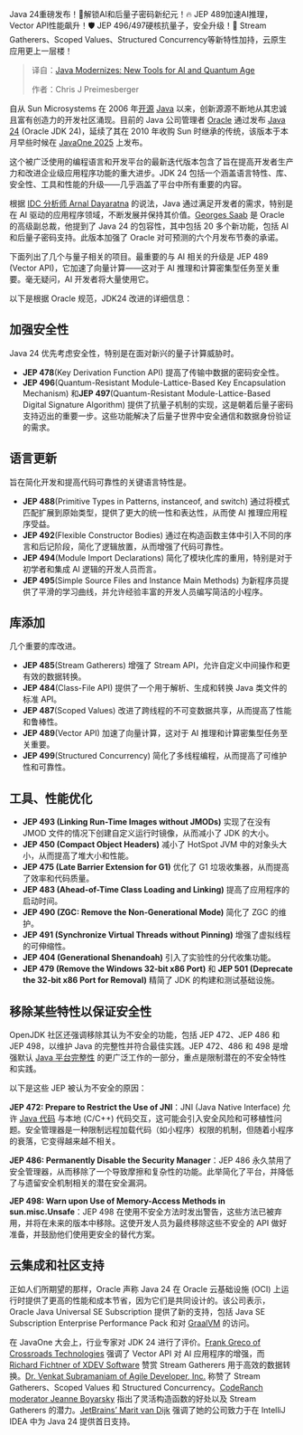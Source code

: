 
<!--
title: Java的现代化：AI和量子时代的新工具
cover: https://cdn.thenewstack.io/media/2025/03/4e2bc7b7-mike-kenneally-zlwdjoktua8-unsplash-1.jpg
summary: Java 24重磅发布！🚀解锁AI和后量子密码新纪元！🔥 JEP 489加速AI推理，Vector API性能飙升！🛡️ JEP 496/497硬核抗量子，安全升级！💪 Stream Gatherers、Scoped Values、Structured Concurrency等新特性加持，云原生应用更上一层楼！
-->

Java 24重磅发布！🚀解锁AI和后量子密码新纪元！🔥 JEP 489加速AI推理，Vector API性能飙升！🛡️ JEP 496/497硬核抗量子，安全升级！💪 Stream Gatherers、Scoped Values、Structured Concurrency等新特性加持，云原生应用更上一层楼！

> 译自：[Java Modernizes: New Tools for AI and Quantum Age](https://thenewstack.io/java-modernizes-new-tools-for-ai-and-quantum-age/)
> 
> 作者：Chris J Preimesberger

自从 Sun Microsystems 在 2006 年[开源](https://thenewstack.io/open-source/) [Java](https://thenewstack.io/introduction-to-java-programming-language/) 以来，创新源源不断地从其忠诚且富有创造力的开发社区涌现。目前的 Java 公司管理者 [Oracle](https://developer.oracle.com/?utm_content=inline+mention) 通过发布 [Java 24](https://thenewstack.io/oracle-ships-java-24-ai-is-so-yesterday-says-vp/) (Oracle JDK 24)，延续了其在 2010 年收购 Sun 时继承的传统，该版本于本月早些时候在 [JavaOne 2025](https://www.oracle.com/javaone/) 上发布。

这个被广泛使用的编程语言和开发平台的最新迭代版本包含了旨在提高开发者生产力和改进企业级应用程序功能的重大进步。JDK 24 包括一个涵盖语言特性、库、安全性、工具和性能的升级——几乎涵盖了平台中所有重要的内容。

根据 [IDC 分析师 Arnal Dayaratna](https://www.linkedin.com/in/cloudcomputingtoday/) 的说法，Java 通过满足开发者的需求，特别是在 AI 驱动的应用程序领域，不断发展并保持其价值。[Georges Saab](https://www.linkedin.com/in/georgessaab/) 是 Oracle 的高级副总裁，他提到了 Java 24 的包容性，其中包括 20 多个新功能，包括 AI 和后量子密码支持。此版本加强了 Oracle 对可预测的六个月发布节奏的承诺。

下面列出了几个与量子相关的项目。最重要的与 AI 相关的升级是 JEP 489 (Vector API)，它加速了向量计算——这对于 AI 推理和计算密集型任务至关重要。毫无疑问，AI 开发者将大量使用它。

以下是根据 Oracle 规范，JDK24 改进的详细信息：

## 加强安全性

Java 24 优先考虑安全性，特别是在面对新兴的量子计算威胁时。

- **JEP 478**(Key Derivation Function API) 提高了传输中数据的密码安全性。
- **JEP 496**(Quantum-Resistant Module-Lattice-Based Key Encapsulation Mechanism) 和**JEP 497**(Quantum-Resistant Module-Lattice-Based Digital Signature Algorithm) 提供了抗量子机制的实现，这是朝着后量子密码支持迈出的重要一步。这些功能解决了后量子世界中安全通信和数据身份验证的需求。

## 语言更新

旨在简化开发和提高代码可靠性的关键语言特性是。

- **JEP 488**(Primitive Types in Patterns, instanceof, and switch) 通过将模式匹配扩展到原始类型，提供了更大的统一性和表达性，从而使 AI 推理应用程序受益。
- **JEP 492**(Flexible Constructor Bodies) 通过在构造函数主体中引入不同的序言和后记阶段，简化了逻辑放置，从而增强了代码可靠性。
- **JEP 494**(Module Import Declarations) 简化了模块化库的重用，特别是对于初学者和集成 AI 逻辑的开发人员而言。
- **JEP 495**(Simple Source Files and Instance Main Methods) 为新程序员提供了平滑的学习曲线，并允许经验丰富的开发人员编写简洁的小程序。

## 库添加

几个重要的库改进。

- **JEP 485**(Stream Gatherers) 增强了 Stream API，允许自定义中间操作和更有效的数据转换。
- **JEP 484**(Class-File API) 提供了一个用于解析、生成和转换 Java 类文件的标准 API。
- **JEP 487**(Scoped Values) 改进了跨线程的不可变数据共享，从而提高了性能和鲁棒性。
- **JEP 489**(Vector API) 加速了向量计算，这对于 AI 推理和计算密集型任务至关重要。
- **JEP 499**(Structured Concurrency) 简化了多线程编程，从而提高了可维护性和可靠性。

## 工具、性能优化

- **JEP 493 (Linking Run-Time Images without JMODs)** 实现了在没有 JMOD 文件的情况下创建自定义运行时镜像，从而减小了 JDK 的大小。
- **JEP 450 (Compact Object Headers)** 减小了 HotSpot JVM 中的对象头大小，从而提高了堆大小和性能。
- **JEP 475 (Late Barrier Extension for G1)** 优化了 G1 垃圾收集器，从而提高了效率和代码质量。
- **JEP 483 (Ahead-of-Time Class Loading and Linking)** 提高了应用程序的启动时间。
- **JEP 490 (ZGC: Remove the Non-Generational Mode)** 简化了 ZGC 的维护。
- **JEP 491 (Synchronize Virtual Threads without Pinning)** 增强了虚拟线程的可伸缩性。
- **JEP 404 (Generational Shenandoah)** 引入了实验性的分代收集功能。
- **JEP 479 (Remove the Windows 32-bit x86 Port)** 和 **JEP 501 (Deprecate the 32-bit x86 Port for Removal)** 精简了 JDK 的构建和测试基础设施。

## 移除某些特性以保证安全性

OpenJDK 社区还强调移除其认为不安全的功能，包括 JEP 472、JEP 486 和 JEP 498，以维护 Java 的完整性并符合最佳实践。JEP 472、486 和 498 是增强默认 [Java 平台完整性](https://inside.java/2025/01/03/evolving-default-integrity/) 的更广泛工作的一部分，重点是限制潜在的不安全特性和实践。

以下是这些 JEP 被认为不安全的原因：

**JEP 472: Prepare to Restrict the Use of JNI**：JNI (Java Native Interface) 允许 [Java 代码](https://thenewstack.io/trash-pandas-love-enterprise-java-code/) 与本地 (C/C++) 代码交互，这可能会引入安全风险和可移植性问题。安全管理器是一种限制远程加载代码（如小程序）权限的机制，但随着小程序的衰落，它变得越来越不相关。

**JEP 486: Permanently Disable the Security Manager**：JEP 486 永久禁用了安全管理器，从而移除了一个导致摩擦和复杂性的功能。此举简化了平台，并降低了与遗留安全机制相关的潜在安全漏洞。

**JEP 498: Warn upon Use of Memory-Access Methods in sun.misc.Unsafe**：JEP 498 在使用不安全方法时发出警告，这些方法已被弃用，并将在未来的版本中移除。这使开发人员为最终移除这些不安全的 API 做好准备，并鼓励他们使用更安全的替代方案。

## 云集成和社区支持

正如人们所期望的那样，Oracle 声称 Java 24 在 Oracle 云基础设施 (OCI) 上运行时提供了更高的性能和成本节省，因为它们是共同设计的。该公司表示，Oracle Java Universal SE Subscription 提供了新的支持，包括 Java SE Subscription Enterprise Performance Pack 和对 [GraalVM](https://thenewstack.io/how-to-build-with-graalvm-inside-github-actions/) 的访问。

在 JavaOne 大会上，行业专家对 JDK 24 进行了评价。[Frank Greco of Crossroads Technologies](https://www.linkedin.com/in/frankdgreco/) 强调了 Vector API 对 AI 应用程序的增强，而 [Richard Fichtner of XDEV Software](https://www.linkedin.com/in/richardfichtner/) 赞赏 Stream Gatherers 用于高效的数据转换。[Dr. Venkat Subramaniam of Agile Developer, Inc.](https://www.linkedin.com/in/vsubramaniam/) 称赞了 Stream Gatherers、Scoped Values 和 Structured Concurrency。[CodeRanch moderator Jeanne Boyarsky](https://www.linkedin.com/in/jeanne-boyarsky/) 指出了灵活构造函数的好处以及 Stream Gatherers 的潜力。[JetBrains’ Marit van Dijk](https://www.linkedin.com/in/maritvandijk/) 强调了她的公司致力于在 IntelliJ IDEA 中为 Java 24 提供首日支持。